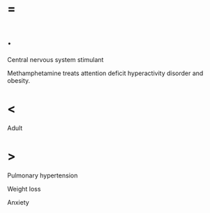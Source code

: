 # =

# .

Central nervous system stimulant

Methamphetamine treats attention deficit hyperactivity disorder and obesity.

# <

Adult

# >

Pulmonary hypertension

Weight loss

Anxiety
